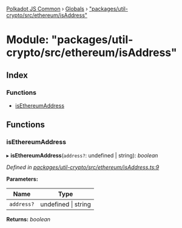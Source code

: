 [Polkadot JS Common](../README.md) › [Globals](../globals.md) › ["packages/util-crypto/src/ethereum/isAddress"](_packages_util_crypto_src_ethereum_isaddress_.md)

# Module: "packages/util-crypto/src/ethereum/isAddress"

## Index

### Functions

* [isEthereumAddress](_packages_util_crypto_src_ethereum_isaddress_.md#isethereumaddress)

## Functions

###  isEthereumAddress

▸ **isEthereumAddress**(`address?`: undefined | string): *boolean*

*Defined in [packages/util-crypto/src/ethereum/isAddress.ts:9](https://github.com/polkadot-js/common/blob/d3527829/packages/util-crypto/src/ethereum/isAddress.ts#L9)*

**Parameters:**

Name | Type |
------ | ------ |
`address?` | undefined &#124; string |

**Returns:** *boolean*
